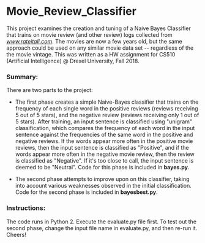 # Movie_Review_Classifier
This project examines the creation and tuning of a Naive Bayes Classifier that trains on movie review (and other review) logs collected from _www.rateitall.com_.  The movies are now a few years old, but the same approach could be used on any similar movie data set -- regardless of the the movie vintage.  This was written as a HW assignment for CS510 (Artificial Intelligence) @ Drexel University, Fall 2018.

### Summary:

There are two parts to the project:

- The first phase creates a simple Naive-Bayes classifier that trains on the frequency of each single word in the positive reviews (reviews receiving 5 out of 5 stars), and the negative review (reviews receiving only 1 out of 5 stars).  After training, an input sentence is classified using "unigram" classification, which compares the frequency of each word in the input sentence against the frequencies of the same word in the positive and negative reviews.  If the words appear more often in the positive movie reviews, then the input sentence is classified as "Positive", and if the words appear more often in the negative movie review, then the review is classified as "Negative".  If it's too close to call, the input sentence is deemed to be "Neutral".  Code for this phase is included in __bayes.py__.

- The second phase attempts to improve upon on this classifier, taking into account various weaknesses observed in the initial classification.  Code for the second phase is included in __bayesbest.py__.

### Instructions:

The code runs in Python 2.  Execute the evaluate.py file first.  To test out the second phase, change the input file name in evaluate.py, and then re-run it.  Cheers!
